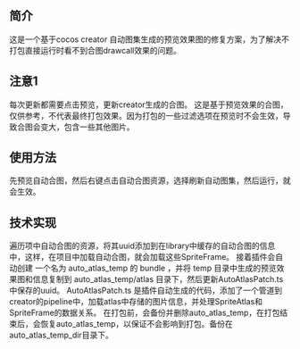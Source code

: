 ## 简介

这是一个基于cocos creator 自动图集生成的预览效果图的修复方案，为了解决不打包直接运行时看不到合图drawcall效果的问题。

## 注意1

每次更新都需要点击预览，更新creator生成的合图。
这是基于预览效果的合图，仅供参考，不代表最终打包效果。因为打包的一些过滤选项在预览时不会生效，导致合图会变大，包含一些其他图片。

## 使用方法

先预览自动合图，然后右键点击自动合图资源，选择刷新自动图集，然后运行，就会生效。

## 技术实现

遍历项中自动合图的资源，将其uuid添加到在library中缓存的自动合图的信息中，这样，在项目中加载自动合图，就会加载这些SpriteFrame。
接着插件会自动创建 一个名为 auto_atlas_temp 的 bundle ，并将 temp 目录中生成的预览效果图和信息复制到 auto_atlas_temp/atlas 目录下，然后更新AutoAtlasPatch.ts中保存的uuid。
AutoAtlasPatch.ts 是插件自动生成的代码，添加了一个管道到creator的pipeline中，加载atlas中存储的图片信息，并处理SpriteAtlas和SpriteFrame的数据关系。
在打包前，会备份并删除auto_atlas_temp，在打包结束后，会恢复auto_atlas_temp，以保证不会影响到打包。备份在auto_atlas_temp_dir目录下。
